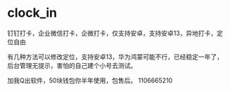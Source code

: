 # clock_in
钉钉打卡，企业微信打卡，企微打卡，仅支持安卓，支持安卓13，异地打卡，定位自由

有几种方法可以修改定位，支持安卓13，华为鸿蒙可能不行，已经稳定一年了，后台管理无提示，害怕的自己建个小号去测试。

加我Q出软件，50块钱包你半年使用，包售后。  1106665210
